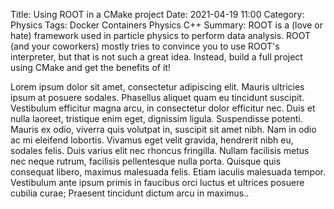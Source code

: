 Title: Using ROOT in a CMake project 
Date: 2021-04-19 11:00
Category: Physics
Tags: Docker Containers Physics C++
Summary: ROOT is a (love or hate) framework used in particle physics to perform data analysis. ROOT (and your coworkers) mostly tries to convince you to use ROOT's interpreter, but that is not such a great idea. Instead, build a full project using CMake and get the benefits of it!

Lorem ipsum dolor sit amet, consectetur adipiscing elit. Mauris ultricies ipsum at posuere sodales. Phasellus aliquet quam eu tincidunt suscipit. Vestibulum efficitur magna arcu, in consectetur dolor efficitur nec. Duis et nulla laoreet, tristique enim eget, dignissim ligula. Suspendisse potenti. Mauris ex odio, viverra quis volutpat in, suscipit sit amet nibh. Nam in odio ac mi eleifend lobortis. Vivamus eget velit gravida, hendrerit nibh eu, sodales felis. Duis varius elit nec rhoncus fringilla. Nullam facilisis metus nec neque rutrum, facilisis pellentesque nulla porta. Quisque quis consequat libero, maximus malesuada felis. Etiam iaculis malesuada tempor. Vestibulum ante ipsum primis in faucibus orci luctus et ultrices posuere cubilia curae; Praesent tincidunt dictum arcu in maximus..
 